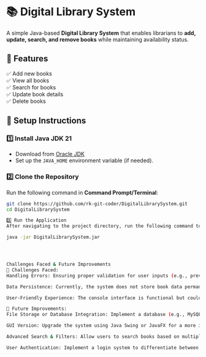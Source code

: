 # 📚 Digital Library System  

A simple Java-based **Digital Library System** that enables librarians to **add, update, search, and remove books** while maintaining availability status.

## 🚀 Features  
✅ Add new books  
✅ View all books  
✅ Search for books  
✅ Update book details  
✅ Delete books  

## 🔧 Setup Instructions  
### **1️⃣ Install Java JDK 21**  
- Download from [Oracle JDK](https://www.oracle.com/java/technologies/javase/jdk21-archive-downloads.html)  
- Set up the `JAVA_HOME` environment variable (if needed).  

### **2️⃣ Clone the Repository**  
Run the following command in **Command Prompt/Terminal**:  
```sh
git clone https://github.com/rk-git-coder/DigitalLibrarySystem.git
cd DigitalLibrarySystem

3️⃣ Run the Application
After navigating to the project directory, run the following command to start the application:

java -jar DigitalLibrarySystem.jar




Challenges Faced & Future Improvements
🚧 Challenges Faced:
Handling Errors: Ensuring proper validation for user inputs (e.g., preventing duplicate book entries, handling invalid inputs).

Data Persistence: Currently, the system does not store book data permanently (i.e., once the program exits, all data is lost).

User-Friendly Experience: The console interface is functional but could be improved for better usability.

🚀 Future Improvements:
File Storage or Database Integration: Implement a database (e.g., MySQL, SQLite) or file storage (e.g., JSON, CSV) to retain book data.

GUI Version: Upgrade the system using Java Swing or JavaFX for a more interactive user experience.

Advanced Search & Filters: Allow users to search books based on multiple filters like genre, author, and availability status.

User Authentication: Implement a login system to differentiate between librarians and regular users with different permissions.

